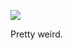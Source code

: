 ![](https://db-feed.s3.amazonaws.com/legacy/gif-2021-08-11_21-04-19@2x-1628730419.gif)

Pretty weird. 
